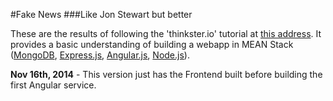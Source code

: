 #Fake News
###Like Jon Stewart but better

These are the results of following the 'thinkster.io' tutorial at [this address](https://thinkster.io/angulartutorial/mean-stack-tutorial/ "Thinkster.io"). It provides a basic understanding of building a webapp in MEAN Stack ([MongoDB](http://www.mongodb.org/), [Express.js](http://expressjs.com/), [Angular.js](https://angularjs.org/), [Node.js](http://nodejs.org/)).

**Nov 16th, 2014** - This version just has the Frontend built before building the first Angular service. 

